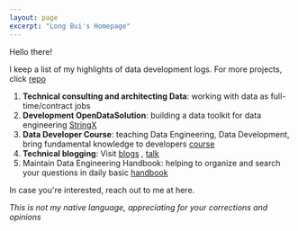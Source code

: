 ```yaml
---
layout: page
excerpt: "Long Bui's Homepage"
---
```


Hello there!

I keep a list of my highlights of data development logs. For more projects, click [repo](https://github.com/longbuivan)

1. **Technical consulting and architecting Data**: working with data as full-time/contract jobs
2. **Development OpenDataSolution**: building a data toolkit for data engineering [StringX](https://stringx-opendata.vercel.app/category/start-here)
3. **Data Developer Course**: teaching Data Engineering, Data Development, bring fundamental knowledge to developers [course](https://github.longdatadevlog.com/blog/data-engineering/)
4. **Technical blogging**: Visit [blogs](https://github.longdatadevlog.com/blog/) , [talk](https://www.youtube.com/channel/UCZ83p2Vp48ytcfVA6GchjLA)
5. Maintain Data Engineering Handbook: helping to organize and search your questions in daily basic [handbook](https://de-book.longdatadevlog.com)

In case you're interested, reach out to me at here.

*This is not my native language, appreciating for your corrections and opinions*
